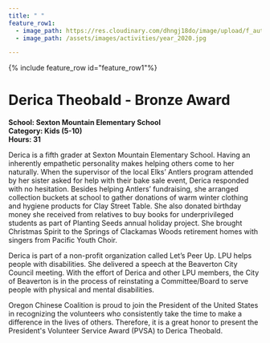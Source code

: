 ```yaml
---
title: " "
feature_row1:
  - image_path: https://res.cloudinary.com/dhngj18do/image/upload/f_auto,q_auto/v1/images/pvsa/2020_derica_theobald
  - image_path: /assets/images/activities/year_2020.jpg

---
```


{% include feature_row id="feature_row1"%}

# Derica Theobald - Bronze Award

**School: Sexton Mountain Elementary School**  
**Category: Kids (5-10)**  
**Hours: 31**  

Derica is a fifth grader at Sexton Mountain Elementary School.  Having an inherently empathetic personality makes helping others come to her naturally.  When the supervisor of the local Elks’ Antlers program attended by her sister asked for help with their bake sale event, Derica responded with no hesitation. Besides helping Antlers’ fundraising, she arranged collection buckets at school to gather donations of warm winter clothing and hygiene products for Clay Street Table.  She also donated birthday money she received from relatives to buy books for underprivileged students as part of Planting Seeds annual holiday project.  She brought Christmas Spirit to the Springs of Clackamas Woods retirement homes with singers from Pacific Youth Choir.

Derica is part of a non-profit organization called Let’s Peer Up. LPU helps people with disabilities. She delivered a speech at the Beaverton City Council meeting.  With the effort of Derica and other LPU members, the City of Beaverton is in the process of reinstating a Committee/Board to serve people with physical and mental disabilities.

Oregon Chinese Coalition is proud to join the President of the United States in recognizing the volunteers who consistently take the time to make a difference in the lives of others. Therefore, it is a great honor to present the President's Volunteer Service Award (PVSA) to Derica Theobald.
